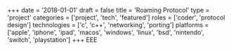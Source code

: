 +++
date = '2018-01-01'
draft = false
title = 'Roaming Protocol'
type = 'project'
categories = ['project', 'tech', 'featured']
roles = ['coder', 'protocol design']
technologies = ['c', 'c++', 'networking', 'porting']
platforms = ['apple', 'iphone', 'ipad', 'macos', 'windows', 'linux', 'bsd', 'nintendo', 'switch', 'playstation']
+++
EEE